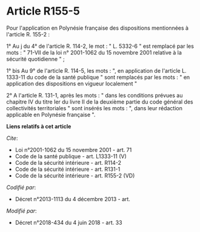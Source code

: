 # Article R155-5

Pour l'application en Polynésie française des dispositions mentionnées à l'article R. 155-2 : 

1° Au j du 4° de l'article R. 114-2, le mot : " L. 5332-6 " est remplacé par les mots : " 71-VII de la loi n° 2001-1062 du 15
novembre 2001 relative à la sécurité quotidienne " ; 

1° bis Au 9° de l'article R. 114-5, les mots : ", en application de l'article L. 1333-11 du code de la santé publique " sont
remplacés par les mots : " en application des dispositions en vigueur localement " 

2° A l'article R. 131-1, après les mots : " dans les conditions prévues au chapitre IV du titre Ier du livre II de la
deuxième partie du code général des collectivités territoriales " sont insérés les mots : ", dans leur rédaction applicable
en Polynésie française ".

**Liens relatifs à cet article**

_Cite_:

  - Loi n°2001-1062 du 15 novembre 2001 - art. 71
  - Code de la santé publique - art. L1333-11 (V)
  - Code de la sécurité intérieure - art. R114-2
  - Code de la sécurité intérieure - art. R131-1
  - Code de la sécurité intérieure - art. R155-2 (VD)

_Codifié par_:

  - Décret n°2013-1113 du 4 décembre 2013 - art.

_Modifié par_:

  - Décret n°2018-434 du 4 juin 2018 - art. 33
